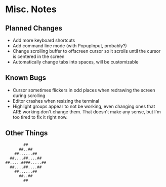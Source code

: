 # Misc. Notes

## Planned Changes
* Add more keyboard shortcuts
* Add command line mode (with PopupInput, probably?)
* Change scrolling buffer to offscreen cursor so it scrolls until the cursor is centered in the screen
* Automatically change tabs into spaces, will be customizable

## Known Bugs
* Cursor sometimes flickers in odd places when redrawing the screen during scrolling
* Editor crashes when resizing the terminal
* Highlight groups appear to not be working, even changing ones that ARE working don't change them. That doesn't make any sense, but I'm too tired to fix it right now.

## Other Things

``````
        ##
      ##..##
    ##......##
  ##....##....##
##.....####.....##
  ##....##....##
    ##......##
      ##..##
        ##
``````
